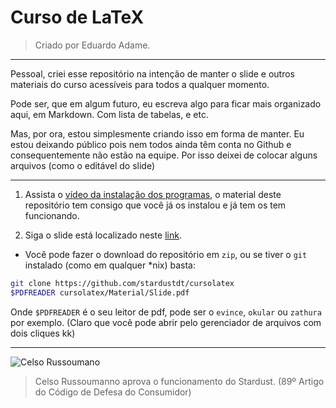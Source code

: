 # Curso de LaTeX

> Criado por Eduardo Adame.

---

Pessoal, criei esse repositório na intenção de manter o slide e outros materiais do curso acessíveis para todos a qualquer momento.

Pode ser, que em algum futuro, eu escreva algo para ficar mais organizado aqui, em Markdown. Com lista de tabelas, e etc.

Mas, por ora, estou simplesmente criando isso em forma de manter. Eu estou deixando público pois nem todos ainda têm conta no Github e consequentemente não estão na equipe. Por isso deixei de colocar alguns arquivos (como o editável do slide)

---

1. Assista o [vídeo da instalação dos programas](https://www.youtube.com/watch?v=AV0znUq0uU0&list=PLtp0NMJtiOH_VR4HhOQEJdVNwb2lFzqmL&index=3&t=0s), o material deste repositório tem consigo que você já os instalou e já tem os tem funcionando.

2. Siga o slide está localizado neste [link](./Material/Slide.pdf).

- Você pode fazer o download do repositório em `zip`, ou se tiver o `git` instalado (como em qualquer *nix) basta:

```zsh
git clone https://github.com/stardustdt/cursolatex
$PDFREADER cursolatex/Material/Slide.pdf
```

Onde `$PDFREADER` é o seu leitor de pdf, pode ser o `evince`, `okular` ou `zathura` por exemplo. (Claro que você pode abrir pelo gerenciador de arquivos com dois cliques kk)

---

![Celso Russoumano](https://conteudo.imguol.com.br/c/entretenimento/d9/2020/08/13/o-fa-clube-do-celso-russomanno-vai-salvar-a-sua-vida-financeira-1597298121225_v2_615x300.jpg)
> Celso Russoumanno aprova o funcionamento do Stardust. (89º Artigo do Código de Defesa do Consumidor)
